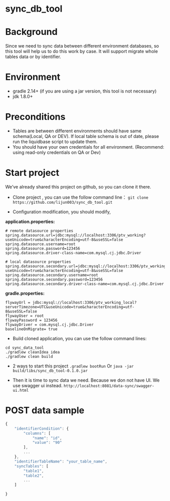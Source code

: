 sync_db_tool
=========================
# Background
Since we need to sync data between different environment databases, so this tool will help us to do this work by case. It will support migrate whole tables data or by identifier.

# Environment
- gradle 2.14+ (if you are using a jar version, this tool is not necessary)
- jdk 1.8.0+

# Preconditions
- Tables are between different environments should have same schema(Local, QA or DEV). If local table schema is out of date, please run the liquidbase script to update them.
- You should have your own credentials for all environment. (Recommend: using read-only credentials on QA or Dev)

# Start project
We’ve already shared this project on github, so you can clone it there.
* Clone project , you can use the follow command line：
`git clone https://github.com/lijun003/sync_db_tool.git`

* Configuration modification, you should modify, 

**application.properties:**
```
# remote datasource properties                
spring.datasource.url=jdbc:mysql://localhost:3306/ptv_working?useUnicode=true&characterEncoding=utf-8&useSSL=false
spring.datasource.username=root
spring.datasource.password=123456
spring.datasource.driver-class-name=com.mysql.cj.jdbc.Driver

# local datasource properties
spring.datasource.secondary.url=jdbc:mysql://localhost:3306/ptv_working_local?useUnicode=true&characterEncoding=utf-8&useSSL=false
spring.datasource.secondary.username=root
spring.datasource.secondary.password=123456
spring.datasource.secondary.driver-class-name=com.mysql.cj.jdbc.Driver
```
**gradle.properties:**
```
flywayUrl = jdbc:mysql://localhost:3306/ptv_working_local?serverTimezone=UTC&useUnicode=true&characterEncoding=utf-8&useSSL=false
flywayUser = root
flywayPassword = 123456
flywayDriver = com.mysql.cj.jdbc.Driver
baselineOnMigrate= true
```
* Build cloned application, you can use the follow command lines:
```
cd sync_data_tool
./gradlew cleanIdea idea
./gradlew clean build
```
* 2 ways to start this project
`.gradlew bootRun`
Or
`java -jar build/libs/sync_db_tool-0.1.0.jar`

* Then it is time to sync data we need. Because we don not have UI. We use swagger ui instead.
`http://localhost:8081/data-sync/swagger-ui.html`

# POST data sample
```javascript
{
	"identifierCondition": {
		"columns": [
			"name": "id",
			"value": "90"
		],
		...
	},
	"identifierTableName": "your_table_name",
	"syncTables": [
		"table1", 
		"table2",
		...
	]

}
```



